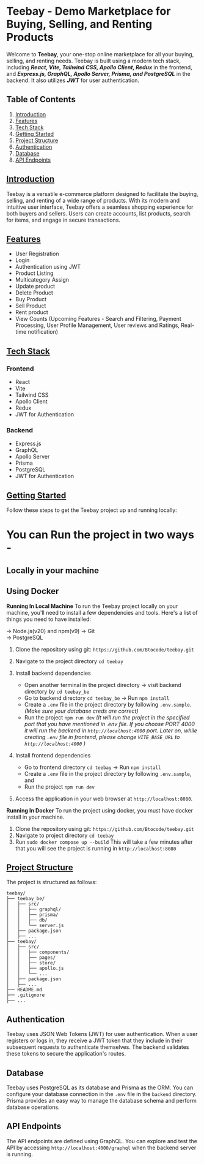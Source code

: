 
# Teebay - Demo Marketplace for Buying, Selling, and Renting Products

Welcome to **Teebay**, your one-stop online marketplace for all your buying, selling, and renting needs. Teebay is built using a modern tech stack, including ***React, Vite, Tailwind CSS, Apollo Client, Redux*** in the frontend, and ***Express.js, GraphQL, Apollo Server, Prisma, and PostgreSQL*** in the backend. It also utilizes ***JWT*** for user authentication.

## Table of Contents

1.  [Introduction](#introduction)
2.  [Features](#features)
3.  [Tech Stack](#tech-stack)
4.  [Getting Started](#getting-started)
5.  [Project Structure](#project-structure)
6.  [Authentication](#authentication)
7.  [Database](#database)
8.  [API Endpoints](#api-endpoints)


## [Introduction](#introduction)

Teebay is a versatile e-commerce platform designed to facilitate the buying, selling, and renting of a wide range of products. With its modern and intuitive user interface, Teebay offers a seamless shopping experience for both buyers and sellers. Users can create accounts, list products, search for items, and engage in secure transactions.

## [Features](#features)

-   User Registration
-	Login
-	Authentication using JWT
-	Product Listing 
-	Multicategory Assign
-	Update product 
-	Delete Product
-	Buy Product
-	Sell Product
-	Rent product 
-	View Counts
(Upcoming Features - Search and Filtering, Payment Processing, User Profile Management, User reviews and Ratings, Real-time notification)

## [Tech Stack](#tech-stack)

### Frontend

-   React
-   Vite
-   Tailwind CSS
-   Apollo Client
-   Redux
-   JWT for Authentication

### Backend

-   Express.js
-   GraphQL
-   Apollo Server
-   Prisma
-   PostgreSQL
-   JWT for Authentication

## [Getting Started](#getting-started)

Follow these steps to get the Teebay project up and running locally:


# You can Run the project in two ways - 
## Locally in your machine 
## Using Docker



**Running In Local Machine**
To run the Teebay project locally on your machine, you'll need to install a few dependencies and tools. Here's a list of things you need to have installed:

-> Node.js(v20) and npm(v9)
-> Git    
-> PostgreSQL

1. Clone the repository using git:
    `https://github.com/Btocode/teebay.git` 
2. Navigate to the project directory
`cd teebay`
3. Install backend dependencies
	- Open another terminal in the project directory -> visit backend directory by `cd teebay_be`
	 - Go to backend directory `cd teebay_be` -> Run `npm install`
	 - Create a `.env` file in the project directory by following `.env.sample`.  *(Make sure your database creds are correct)*
	 - Run the project `npm run dev` 
	 *(It will run the project in the specified port that you have mentioned in .env file. If you choose PORT 4000 it will run the backend in `http://localhost:4000` port. Later on, while creating `.env` file in frontend, please change `VITE_BASE_URL` to  `http://localhost:4000` )*
	 
4. Install frontend dependencies
	- Go to frontend directory `cd teebay` -> Run `npm install`
	- Create a `.env` file in the project directory by following `.env.sample`, and 
	- Run the project `npm run dev`
8.  Access the application in your web browser at `http://localhost:8080`.

**Running In Docker** 
To run the project using docker, you must have docker install in your machine. 

1. Clone the repository using git:
    `https://github.com/Btocode/teebay.git` 
2. Navigate to project directory
`cd teebay`
3. Run `sudo docker compose up --build`
This will take a few minutes after that you will see the project is running in `http://localhost:8080`


## [Project Structure](project-structure)

The project is structured as follows:
```
teebay/
├── teebay_be/
│   ├── src/
│   │   ├── graphql/
│   │   ├── prisma/
│   │   ├── db/
│   │   └── server.js
│   ├── package.json
│   ├── ...
├── teebay/
│   ├── src/
│   │   ├── components/
│   │   ├── pages/
│   │   ├── store/
│   │   ├── apollo.js
│   │   └── ...
│   ├── package.json
│   ├── ...
├── README.md
├── .gitignore
├── ...
```

## Authentication

Teebay uses JSON Web Tokens (JWT) for user authentication. When a user registers or logs in, they receive a JWT token that they include in their subsequent requests to authenticate themselves. The backend validates these tokens to secure the application's routes.

## Database

Teebay uses PostgreSQL as its database and Prisma as the ORM. You can configure your database connection in the `.env` file in the `backend` directory. Prisma provides an easy way to manage the database schema and perform database operations.

## API Endpoints

The API endpoints are defined using GraphQL. You can explore and test the API by accessing `http://localhost:4000/graphql` when the backend server is running.
